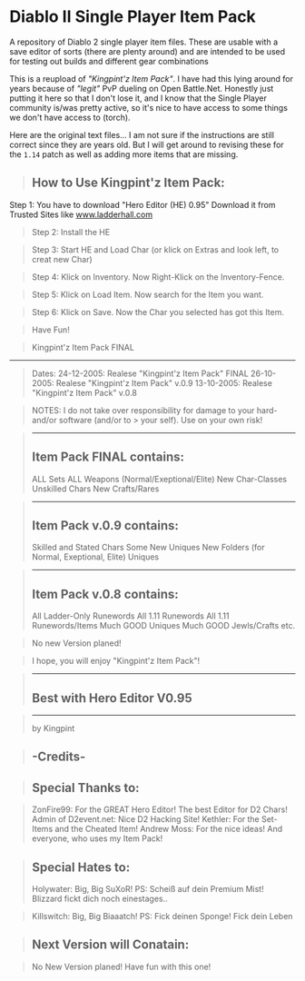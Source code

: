 # Diablo II Single Player Item Pack
A repository of Diablo 2 single player item files. These are usable with a save editor of sorts (there are plenty around) and are intended to be used for testing out builds and different gear combinations

This is a reupload of _"Kingpint'z Item Pack"_. I have had this lying around for years because of _"legit"_ PvP dueling on Open Battle.Net. Honestly just putting it here so that I don't lose it, and I know that the Single Player community is/was pretty active, so it's nice to have access to some things we don't have access to (torch).

Here are the original text files... I am not sure if the instructions are still correct since they are years old. But I will get around to revising these for the `1.14` patch as well as adding more items that are missing.

> ## How to Use Kingpint'z Item Pack:
Step 1: You have to download "Hero Editor (HE) 0.95"
Download it from Trusted Sites like www.ladderhall.com

>Step 2: Install the HE

>Step 3: Start HE and Load Char (or klick on Extras and look left, to creat new Char)

>Step 4: Klick on Inventory. Now Right-Klick on the Inventory-Fence.

>Step 5: Klick on Load Item. Now search for the Item you want.

>Step 6: Klick on Save. Now the Char you selected has got this Item.

>Have Fun!

> Kingpint'z Item Pack FINAL
--------------------------

> Dates:
> 24-12-2005: Realese "Kingpint'z Item Pack" FINAL
> 26-10-2005: Realese "Kingpint'z Item Pack" v.0.9
> 13-10-2005: Realese "Kingpint'z Item Pack" v.0.8

> NOTES:
> I do not take over responsibility for damage to your hard- and/or software (and/or to > your self).
> Use on your own risk!

> -------------------------
> Item Pack FINAL contains:
> -------------------------
> ALL Sets
> ALL Weapons (Normal/Exeptional/Elite)
> New Char-Classes
> Unskilled Chars
> New Crafts/Rares

> -------------------------
> Item Pack v.0.9 contains:
> -------------------------
> Skilled and Stated Chars
> Some New Uniques
> New Folders (for Normal, Exeptional, Elite) Uniques

> -------------------------
> Item Pack v.0.8 contains:
> -------------------------
> All Ladder-Only Runewords
> All 1.11 Runewords
> All 1.11 Runewords/Items
> Much GOOD Uniques
> Much GOOD Jewls/Crafts etc.

> No new Version planed!

> I hope, you will enjoy "Kingpint'z Item Pack"!

> ---------------------------
> Best with Hero Editor V0.95
> ---------------------------

> -----------
> by Kingpint

> -Credits-
> ---------


> Special Thanks to:
> ------------------

> ZonFire99: For the GREAT Hero Editor! The best Editor for D2 Chars!
Admin of D2event.net: Nice D2 Hacking Site!
Kethler: For the Set-Items and the Cheated Item!
Andrew Moss: For the nice ideas!
And everyone, who uses my Item Pack!

> Special Hates to:
> -----------------
> Holywater: Big, Big SuXoR!
> PS: Scheiß auf dein Premium Mist!
> Blizzard fickt dich noch einestages..

> Killswitch: Big, Big Biaaatch!
> PS: Fick deinen Sponge!
> Fick dein Leben

> Next Version will Conatain:
> ---------------------------

> No New Version planed!
> Have fun with this one!
